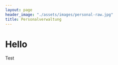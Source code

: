 ```yaml
---
layout: page
header_image: "./assets/images/personal-raw.jpg"
title: Personalverwaltung
---
```


# Hello

Test
